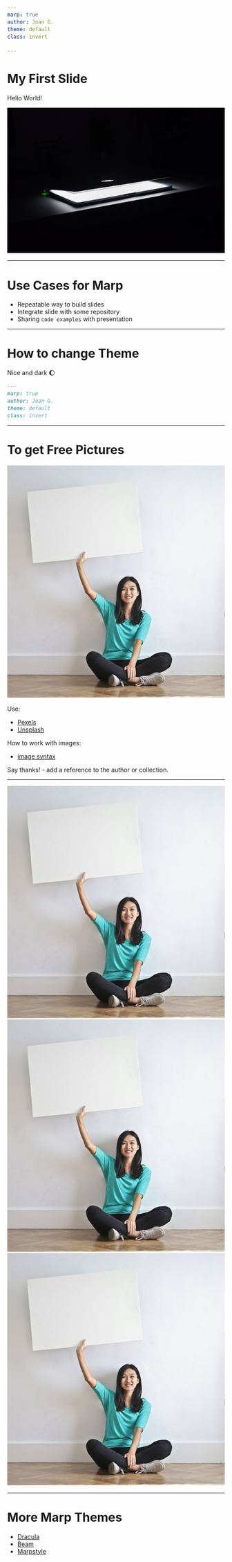 ```yaml
---
marp: true
author: Joan G.
theme: default
class: invert

---
```


# My First Slide

Hello World!

![bg](img/pexels-daniel-putzer-633409.jpg)

---

# Use Cases for Marp

- Repeatable way to build slides
- Integrate slide with some repository
- Sharing ``code examples`` with presentation

---

# How to change Theme

Nice and dark 🌔

```markdown
---
marp: true
author: Joan G.
theme: default
class: invert
```

---

# To get Free Pictures

![bg right](img/pexels-andrea-piacquadio-3758104.jpg)

Use:
- [Pexels](https://www.pexels.com)
- [Unsplash](https://unsplash.com)

How to work with images:
- [image syntax](https://marpit.marp.app/image-syntax)

Say thanks! - add a reference to the author or collection.

---

![bg blur:2px](img/pexels-andrea-piacquadio-3758104.jpg)
![bg opacity:.7](img/pexels-andrea-piacquadio-3758104.jpg)
![bg sepia](img/pexels-andrea-piacquadio-3758104.jpg)

---

# More Marp Themes

- [Dracula](https://draculatheme.com/marp)
- [Beam](https://rnd195.github.io/marp-community-themes/theme/beam.html)
- [Marpstyle](https://github.com/cunhapaulo/marpstyle)